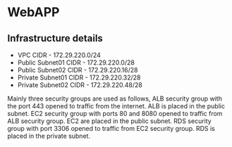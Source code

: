 # WebAPP

## Infrastructure details
- VPC CIDR - 172.29.220.0/24
- Public Subnet01 CIDR - 172.29.220.0/28
- Public Subnet02 CIDR - 172.29.220.16/28
- Private Subnet01 CIDR - 172.29.220.32/28
- Private Subnet02 CIDR - 172.29.220.48/28

Mainly three security groups are used as follows, 
ALB security group with the port 443 opened to traffic from the internet. ALB is placed in the public subnet.
EC2 security group with ports 80 and 8080 opened to traffic from ALB security group. EC2 are placed in the public subnet.
RDS security group with port 3306 opened to traffic from EC2 security group. RDS is placed in the private subnet.
